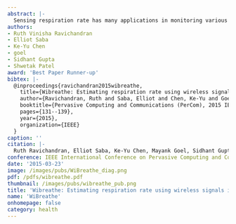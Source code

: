 ```yaml
---
abstract: |-
  Sensing respiration rate has many applications in monitoring various health conditions, such as sleep apnea and chronic obstructive pulmonary disease. In this paper, we present WiBreathe, a wireless, high fidelity and non-invasive breathing monitor that leverages wireless signals at 2.4 GHz to estimate an individual’s respiration rate. Our work extends past approaches of using wireless signals for respiratory monitoring by using only a single transmitter-receiver pair at the same frequency range of commodity Wi-Fi signals to estimate the respiratory rate of an individual. This is done irrespective of whether they are in line of sight or not (e.g., through walls). Furthermore, we demonstrate the capability of WiBreathe in detecting multiple people and by extension, their respiration rates. We evaluate our approach in various natural environments and show that we can track breathing with the accuracy of 1.54 breaths per minute when compared to a clinical respiratory chest band.
authors:
- Ruth Vinisha Ravichandran
- Elliot Saba
- Ke-Yu Chen
- goel
- Sidhant Gupta
- Shwetak Patel
award: 'Best Paper Runner-up'
bibtex: |-
  @inproceedings{ravichandran2015wibreathe,
    title={Wibreathe: Estimating respiration rate using wireless signals in natural settings in the home},
    author={Ravichandran, Ruth and Saba, Elliot and Chen, Ke-Yu and Goel, Mayank and Gupta, Sidhant and Patel, Shwetak N},
    booktitle={Pervasive Computing and Communications (PerCom), 2015 IEEE International Conference on},
    pages={131--139},
    year={2015},
    organization={IEEE}
  }
caption: ''
citation: |-
  Ruth Ravichandran, Elliot Saba, Ke-Yu Chen, Mayank Goel, Sidhant Gupta, and Shwetak N. Patel. 2015. WiBreathe: Estimating respiration rate using wireless signals in natural settings in the home. 2015 IEEE International Conference on Pervasive Computing and Communications (PerCom) (2015). DOI:http://dx.doi.org/10.1109/percom.2015.7146519
conference: IEEE International Conference on Pervasive Computing and Communications (PerCom), 2015
date: '2015-03-23'
image: /images/pubs/WiBreathe_diag.png
pdf: /pdfs/wibreathe.pdf
thumbnail: /images/pubs/wibreathe_pub.png
title: 'Wibreathe: Estimating respiration rate using wireless signals in natural settings in the home'
name: 'WiBreathe'
onhomepage: false
category: health
---
```

